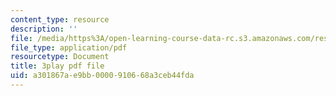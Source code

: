 ```yaml
---
content_type: resource
description: ''
file: /media/https%3A/open-learning-course-data-rc.s3.amazonaws.com/res-6-012-introduction-to-probability-spring-2018/a301867ae9bb0000910668a3ceb44fda_yqdcK6-9kv8.pdf
file_type: application/pdf
resourcetype: Document
title: 3play pdf file
uid: a301867a-e9bb-0000-9106-68a3ceb44fda
---
```

